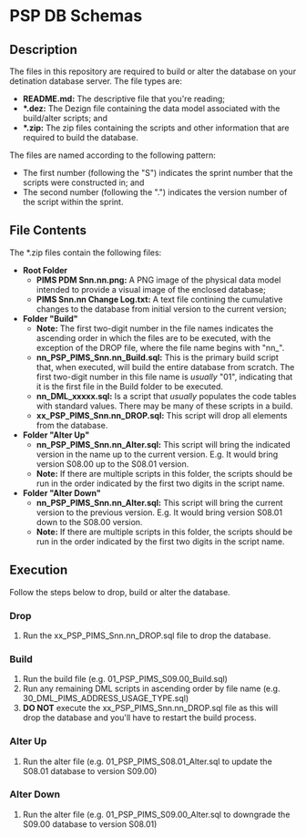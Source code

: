 # PSP DB Schemas
## Description
The files in this repository are required to build or alter the database on your detination database server. The file types are:
* __README.md:__ The descriptive file that you're reading;
* __*.dez:__ The Dezign file containing the data model associated with the build/alter scripts; and
* __*.zip:__ The zip files containing the scripts and other information that are required to build the database.

The files are named according to the following pattern:
* The first number (following the "S") indicates the sprint number that the scripts were constructed in; and
* The second number (following the ".") indicates the version number of the script within the sprint.

## File Contents

The *.zip files contain the following files:
* **Root Folder**
  * **PIMS PDM Snn.nn.png:** A PNG image of the physical data model intended to provide a visual image of the enclosed database;
  * **PIMS Snn.nn Change Log.txt:** A text file contining the cumulative changes to the database from initial version to the current version;  
* **Folder "Build"**
  * **Note:** The first two-digit number in the file names indicates the ascending order in which the files are to be executed, with the exception of the DROP file, where the file name begins with "nn_".
  * **nn_PSP_PIMS_Snn.nn_Build.sql:** This is the primary build script that, when executed, will build the entire database from scratch.  The first two-digit number in this file name is _usually_ "01", indicating that it is the first file in the Build folder to be executed.
  * **nn_DML_xxxxx.sql:** Is a script that _usually_ populates the code tables with standard values.  There may be many of these scripts in a build.
  * **xx_PSP_PIMS_Snn.nn_DROP.sql:** This script will drop all elements from the database.
* **Folder "Alter Up"**
    * **nn_PSP_PIMS_Snn.nn_Alter.sql:** This script will bring the indicated version in the name up to the current version.  E.g. It would bring version S08.00 up to the S08.01 version.
    * **Note:** If there are multiple scripts in this folder, the scripts should be run in the order indicated by the first two digits in the script name.
* **Folder "Alter Down"**
    * **nn_PSP_PIMS_Snn.nn_Alter.sql:** This script will bring the current version to the previous version.  E.g. It would bring version S08.01 down to the S08.00 version.
    * **Note:** If there are multiple scripts in this folder, the scripts should be run in the order indicated by the first two digits in the script name.

## Execution
Follow the steps below to drop, build or alter the database.

### Drop
1. Run the xx_PSP_PIMS_Snn.nn_DROP.sql file to drop the database.

### Build
1. Run the build file (e.g. 01_PSP_PIMS_S09.00_Build.sql)
1. Run any remaining DML scripts in ascending order by file name (e.g. 30_DML_PIMS_ADDRESS_USAGE_TYPE.sql)
1. **DO NOT** execute the xx_PSP_PIMS_Snn.nn_DROP.sql file as this will drop the database and you'll have to restart the build process.

### Alter Up
1. Run the alter file (e.g. 01_PSP_PIMS_S08.01_Alter.sql to update the S08.01 database to version S09.00)

### Alter Down
1. Run the alter file (e.g. 01_PSP_PIMS_S09.00_Alter.sql to downgrade the S09.00 database to version S08.01)